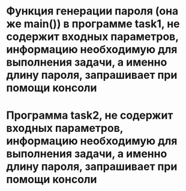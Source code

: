 # Функция генерации пароля (она же main()) в программе task1, не содержит входных параметров, информацию необходимую для выполнения задачи, а именно длину пароля, запрашивает при помощи консоли

# Программа task2, не содержит входных параметров, информацию необходимую для выполнения задачи, а именно длину пароля, запрашивает при помощи консоли